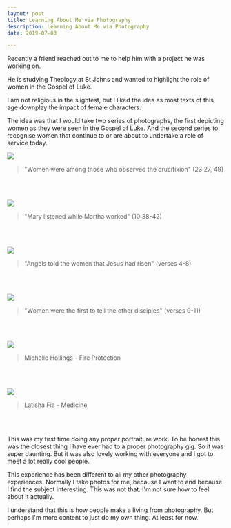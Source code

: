 ```yaml
---
layout: post
title: Learning About Me via Photography
description: Learning About Me via Photography
date: 2019-07-03

---
```


Recently a friend reached out to me to help him with a project he was working on. 

He is studying Theology at St Johns and wanted to highlight the role of women in the Gospel of Luke.

I am not religious in the slightest, but I liked the idea as most texts of this age downplay the impact of female characters.

The idea was that I would take two series of photographs, the first depicting women as they were seen in the Gospel of Luke. And the second series to recognise women that continue to or are about to undertake a role of service today.


![](/public/images/luke-01-1024.jpg)

>"Women were among those who observed the crucifixion" (23:27, 49)

<br>
<br>

![](/public/images/luke-02-1024.jpg)

>"Mary listened while Martha worked" (10:38-42)

<br>
<br>

![](/public/images/luke-03-1024.jpg)

>"Angels told the women that Jesus had risen" (verses 4-8)

<br>
<br>

![](/public/images/luke-06-1024.jpg)

>"Women were the first to tell the other disciples" (verses 9-11)

<br>
<br>

![](/public/images/luke-04-1024.jpg)

>Michelle Hollings - Fire Protection

<br>
<br>

![](/public/images/luke-05-1024.jpg)

>Latisha Fia - Medicine

<br>
<br>

This was my first time doing any proper portraiture work. To be honest this was the closest thing I have ever had to a proper photography gig. So it was super daunting. But it was also lovely working with everyone and I got to meet a lot really cool people.

This experience has been different to all my other photography experiences. Normally I take photos for me, because I want to and because I find the subject interesting. This was not that. I'm not sure how to feel about it actually.

I understand that this is how people make a living from photography. But perhaps I'm more content to just do my own thing. At least for now.
